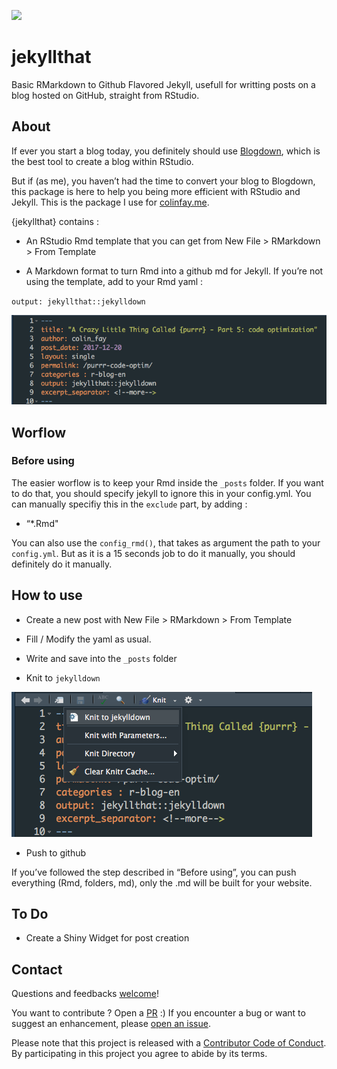 
<!-- README.md is generated from README.Rmd. Please edit that file -->

![](https://img.shields.io/badge/lifecycle-experimental-orange.svg)

# jekyllthat

Basic RMarkdown to Github Flavored Jekyll, usefull for writting posts on
a blog hosted on GitHub, straight from RStudio.

## About

If ever you start a blog today, you definitely should use
[Blogdown](https://github.com/rstudio/blogdown), which is the best tool
to create a blog within RStudio.

But if (as me), you haven’t had the time to convert your blog to
Blogdown, this package is here to help you being more efficient with
RStudio and Jekyll. This is the package I use for
[colinfay.me](http://colinfay.me).

{jekyllthat} contains :

  - An RStudio Rmd template that you can get from New File \> RMarkdown
    \> From Template

  - A Markdown format to turn Rmd into a github md for Jekyll. If you’re
    not using the template, add to your Rmd yaml :

`output: jekyllthat::jekylldown`

![](yaml.png)

## Worflow

### Before using

The easier worflow is to keep your Rmd inside the `_posts` folder. If
you want to do that, you should specify jekyll to ignore this in your
config.yml. You can manually specifiy this in the `exclude` part, by
adding :

  - “\*.Rmd"

You can also use the `config_rmd()`, that takes as argument the path to
your `config.yml`. But as it is a 15 seconds job to do it manually, you
should definitely do it manually.

## How to use

  - Create a new post with New File \> RMarkdown \> From Template

  - Fill / Modify the yaml as usual.

  - Write and save into the `_posts` folder

  - Knit to `jekylldown`

![](knit_to_jekyll.png)

  - Push to github

If you’ve followed the step described in “Before using”, you can push
everything (Rmd, folders, md), only the .md will be built for your
website.

## To Do

  - Create a Shiny Widget for post creation

## Contact

Questions and feedbacks [welcome](mailto:contact@colinfay.me)\!

You want to contribute ? Open a
[PR](https://github.com/ColinFay/jekyllthat/pulls) :) If you encounter a
bug or want to suggest an enhancement, please [open an
issue](https://github.com/ColinFay/jekyllthat/issues).

Please note that this project is released with a [Contributor Code of
Conduct](CONDUCT.md). By participating in this project you agree to
abide by its terms.
